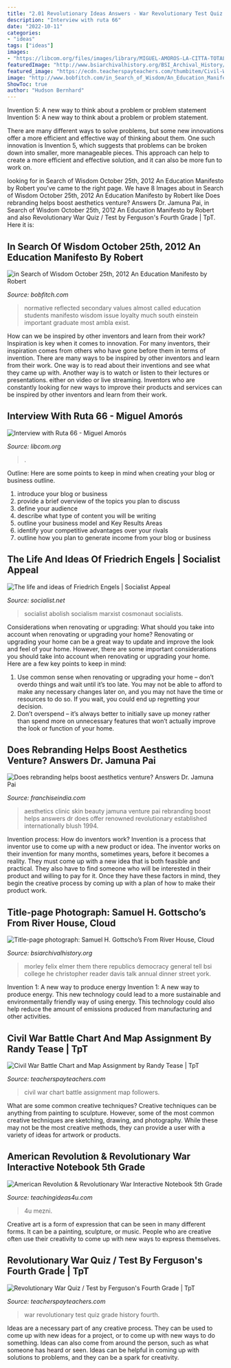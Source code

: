 ```yaml
---
title: "2.01 Revolutionary Ideas Answers - War Revolutionary Test Quiz Grade History Fourth"
description: "Interview with ruta 66"
date: "2022-10-11"
categories:
- "ideas"
tags: ["ideas"]
images:
- "https://libcom.org/files/images/library/MIGUEL-AMOROS-LA-CITTA-TOTALITARIA.jpg"
featuredImage: "http://www.bsiarchivalhistory.org/BSI_Archival_History/Woodys_pt_1_files/droppedImage_20.jpg"
featured_image: "https://ecdn.teacherspayteachers.com/thumbitem/Civil-War-Battle-Chart-and-Map-Assignment-2225832-1500873381/original-2225832-4.jpg"
image: "http://www.bobfitch.com/in_Search_of_Wisdom/An_Education_Manifesto_files/droppedImage_2.png"
ShowToc: true
author: "Hudson Bernhard"
---
```



Invention 5: A new way to think about a problem or problem statement
Invention 5: A new way to think about a problem or problem statement. 

There are many different ways to solve problems, but some new innovations offer a more efficient and effective way of thinking about them. One such innovation is Invention 5, which suggests that problems can be broken down into smaller, more manageable pieces. This approach can help to create a more efficient and effective solution, and it can also be more fun to work on.

	

		
looking for in Search of Wisdom October 25th, 2012 An Education Manifesto by Robert you've came to the right page. We have 8 Images about in Search of Wisdom October 25th, 2012 An Education Manifesto by Robert like Does rebranding helps boost aesthetics venture? Answers Dr. Jamuna Pai, in Search of Wisdom October 25th, 2012 An Education Manifesto by Robert and also Revolutionary War Quiz / Test by Ferguson&#039;s Fourth Grade | TpT. Here it is:
		
    
## In Search Of Wisdom October 25th, 2012 An Education Manifesto By Robert

<img loading=lazy src="http://www.bobfitch.com/in_Search_of_Wisdom/An_Education_Manifesto_files/droppedImage_2.png" onerror="this.onerror=null;this.src='https://tse1.mm.bing.net/th?id=OIP.WFws-cb2Xw5LnIJ_AVr1KgAAAA&amp;pid=15.1';" alt="in Search of Wisdom October 25th, 2012 An Education Manifesto by Robert">

_Source: bobfitch.com_

>normative reflected secondary values almost called education students manifesto wisdom issue loyalty much south einstein important graduate most ambla exist. 

	

How can we be inspired by other inventors and learn from their work?
Inspiration is key when it comes to innovation. For many inventors, their inspiration comes from others who have gone before them in terms of invention. There are many ways to be inspired by other inventors and learn from their work. One way is to read about their inventions and see what they came up with. Another way is to watch or listen to their lectures or presentations. either on video or live streaming. Inventors who are constantly looking for new ways to improve their products and services can be inspired by other inventors and learn from their work.

    
## Interview With Ruta 66 - Miguel Amorós

<img loading=lazy src="https://libcom.org/files/images/library/MIGUEL-AMOROS-LA-CITTA-TOTALITARIA.jpg" onerror="this.onerror=null;this.src='https://tse3.mm.bing.net/th?id=OIP.S-sfscQMHeyE3mIW6jtqZADNEs&amp;pid=15.1';" alt="Interview with Ruta 66 - Miguel Amorós">

_Source: libcom.org_

>. 

	

Outline: Here are some points to keep in mind when creating your blog or business outline.
1. introduce your blog or business 
2. provide a brief overview of the topics you plan to discuss 
3. define your audience 
4. describe what type of content you will be writing 
5. outline your business model and Key Results Areas 
6. identify your competitive advantages over your rivals 
7. outline how you plan to generate income from your blog or business  
    
## The Life And Ideas Of Friedrich Engels | Socialist Appeal

<img loading=lazy src="https://www.socialist.net/images/new-stories/MELT/Marx-and-Engels-paper.jpg" onerror="this.onerror=null;this.src='https://tse2.mm.bing.net/th?id=OIP.vcsdoDUnrFs81yh4C7xGaQHaE7&amp;pid=15.1';" alt="The life and ideas of Friedrich Engels | Socialist Appeal">

_Source: socialist.net_

>socialist abolish socialism marxist cosmonaut socialists. 

	

Considerations when renovating or upgrading: What should you take into account when renovating or upgrading your home?
Renovating or upgrading your home can be a great way to update and improve the look and feel of your home. However, there are some important considerations you should take into account when renovating or upgrading your home. Here are a few key points to keep in mind: 
1. Use common sense when renovating or upgrading your home – don’t overdo things and wait until it’s too late. You may not be able to afford to make any necessary changes later on, and you may not have the time or resources to do so. If you wait, you could end up regretting your decision. 
2. Don’t overspend – it’s always better to initially save up money rather than spend more on unnecessary features that won’t actually improve the look or function of your home.

    
## Does Rebranding Helps Boost Aesthetics Venture? Answers Dr. Jamuna Pai

<img loading=lazy src="https://www.franchiseindia.com/uploads/content/wi/art/image1000-035a9ff461.jpg?id=2" onerror="this.onerror=null;this.src='https://tse4.mm.bing.net/th?id=OIP.aDANBs5rPZ7vj0YWoz9WTAHaEK&amp;pid=15.1';" alt="Does rebranding helps boost aesthetics venture? Answers Dr. Jamuna Pai">

_Source: franchiseindia.com_

>aesthetics clinic skin beauty jamuna venture pai rebranding boost helps answers dr does offer renowned revolutionary established internationally blush 1994. 

	

Invention process: How do inventors work?
Invention is a process that inventor use to come up with a new product or idea. The inventor works on their invention for many months, sometimes years, before it becomes a reality. They must come up with a new idea that is both feasible and practical. They also have to find someone who will be interested in their product and willing to pay for it. Once they have these factors in mind, they begin the creative process by coming up with a plan of how to make their product work.

    
## Title-page Photograph: Samuel H. Gottscho’s From River House, Cloud

<img loading=lazy src="http://www.bsiarchivalhistory.org/BSI_Archival_History/Woodys_pt_1_files/droppedImage_20.jpg" onerror="this.onerror=null;this.src='https://tse2.mm.bing.net/th?id=OIP.XOwXs1em1u0gKi6om263-AAAAA&amp;pid=15.1';" alt="Title-page photograph: Samuel H. Gottscho’s From River House, Cloud">

_Source: bsiarchivalhistory.org_

>morley felix elmer them there republics democracy general tell bsi college he christopher reader davis talk annual dinner street york. 

	

Invention 1: A new way to produce energy
Invention 1: A new way to produce energy. This new technology could lead to a more sustainable and environmentally friendly way of using energy. This technology could also help reduce the amount of emissions produced from manufacturing and other activities.

    
## Civil War Battle Chart And Map Assignment By Randy Tease | TpT

<img loading=lazy src="https://ecdn.teacherspayteachers.com/thumbitem/Civil-War-Battle-Chart-and-Map-Assignment-2225832-1500873381/original-2225832-4.jpg" onerror="this.onerror=null;this.src='https://tse4.mm.bing.net/th?id=OIP.Wqf9bLe5GtVnE6GPux_qKgAAAA&amp;pid=15.1';" alt="Civil War Battle Chart and Map Assignment by Randy Tease | TpT">

_Source: teacherspayteachers.com_

>civil war chart battle assignment map followers. 

	

What are some common creative techniques?
Creative techniques can be anything from painting to sculpture. However, some of the most common creative techniques are sketching, drawing, and photography. While these may not be the most creative methods, they can provide a user with a variety of ideas for artwork or products.

    
## American Revolution &amp; Revolutionary War Interactive Notebook 5th Grade

<img loading=lazy src="https://149441643.v2.pressablecdn.com/wp-content/uploads/2018/06/Teaching-Ideas-4U-Amy-Mezni-American-Revolution-Revolutionary-War-Interactive-Notebook-5th-Grade-2_preview-791x1024.jpeg" onerror="this.onerror=null;this.src='https://tse2.mm.bing.net/th?id=OIP.WOdkcAwkFOwgg8BSouLB8AHaJl&amp;pid=15.1';" alt="American Revolution &amp; Revolutionary War Interactive Notebook 5th Grade">

_Source: teachingideas4u.com_

>4u mezni. 

	

Creative art is a form of expression that can be seen in many different forms. It can be a painting, sculpture, or music. People who are creative often use their creativity to come up with new ways to express themselves.

    
## Revolutionary War Quiz / Test By Ferguson&#039;s Fourth Grade | TpT

<img loading=lazy src="https://ecdn.teacherspayteachers.com/thumbitem/Revolutionary-War-Quiz-Test-2303303-1500876156/original-2303303-2.jpg" onerror="this.onerror=null;this.src='https://tse1.mm.bing.net/th?id=OIP.4grC1vhiSSGbhXelz0TsiQAAAA&amp;pid=15.1';" alt="Revolutionary War Quiz / Test by Ferguson&#039;s Fourth Grade | TpT">

_Source: teacherspayteachers.com_

>war revolutionary test quiz grade history fourth. 

	

Ideas are a necessary part of any creative process. They can be used to come up with new ideas for a project, or to come up with new ways to do something. Ideas can also come from around the person, such as what someone has heard or seen. Ideas can be helpful in coming up with solutions to problems, and they can be a spark for creativity.

